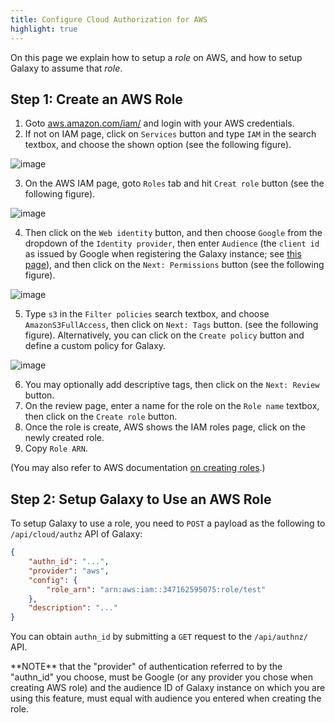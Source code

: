 ```yaml
---
title: Configure Cloud Authorization for AWS
highlight: true
---
```


On this page we explain how to setup a *role* on AWS, and how to setup Galaxy to assume that *role*.

## Step 1: Create an AWS Role

1. Goto [aws.amazon.com/iam/](https://aws.amazon.com/iam/) and login with your AWS credentials.
2. If not on IAM page, click on `Services` button and type `IAM` in the search textbox, and choose the shown
option (see the following figure).

  ![image](/authnz/cloud/aws/aws_01.png)

3. On the AWS IAM page, goto `Roles` tab and hit `Creat role` button (see the following figure).

  ![image](/authnz/cloud/aws/aws_02.png)

4. Then click on the `Web identity` button, and then choose `Google` from the dropdown of the
`Identity provider`, then enter `Audience` (the `client id` as issued by Google when registering
the Galaxy instance; see [this page](/authnz/config/oidc/idps/google/)), and then click on
the `Next: Permissions` button (see the following figure).

  ![image](/authnz/cloud/aws/aws_03.png)

5. Type `s3` in the `Filter policies` search textbox, and choose `AmazonS3FullAccess`, then
click on `Next: Tags` button. (see the following figure). Alternatively, you can click on the
`Create policy` button and define a custom policy for Galaxy.

  ![image](/authnz/cloud/aws/aws_04.png)

6. You may optionally add descriptive tags, then click on the `Next: Review` button.
7. On the review page, enter a name for the role on the `Role name` textbox, then
click on the `Create role` button.
8. Once the role is create, AWS shows the IAM roles page, click on the newly created role.
9. Copy `Role ARN`.

(You may also refer to AWS documentation [on creating roles](https://docs.aws.amazon.com/IAM/latest/UserGuide/id_roles_create_for-idp.html).)

## Step 2: Setup Galaxy to Use an AWS Role

To setup Galaxy to use a role, you need to `POST` a payload as the following to
`/api/cloud/authz` API of Galaxy:

```json
{
    "authn_id": "...",
    "provider": "aws",
    "config": {
        "role_arn": "arn:aws:iam::347162595075:role/test"
    },
    "description": "..."
}
```

You can obtain `authn_id` by submitting a `GET` request to the `/api/authnz/` API.

<div class="alert alert-info" role="alert">
    **NOTE** that the "provider" of authentication referred to by the "authn_id" you choose, must be
    Google (or any provider you chose when creating AWS role) and the audience ID of Galaxy instance
    on which you are using this feature, must equal with audience you entered when creating the role.
</div.

